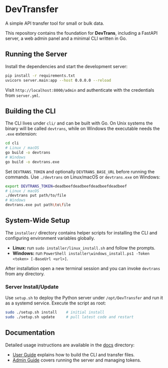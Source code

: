 # DevTransfer

A simple API transfer tool for small or bulk data.

This repository contains the foundation for **DevTrans**, including a FastAPI
server, a web admin panel and a minimal CLI written in Go.

## Running the Server

Install the dependencies and start the development server:

```bash
pip install -r requirements.txt
uvicorn server.main:app --host 0.0.0.0 --reload
```

Visit `http://localhost:8000/admin` and authenticate with the credentials from
`server.yml`.

## Building the CLI

The CLI lives under `cli/` and can be built with Go. On Unix systems the binary
will be called `devtrans`, while on Windows the executable needs the `.exe`
extension:

```bash
cd cli
# Linux / macOS
go build -o devtrans
# Windows
go build -o devtrans.exe
```

Set `DEVTRANS_TOKEN` and optionally `DEVTRANS_BASE_URL` before running the
commands. Use `./devtrans` on Linux/macOS or `devtrans.exe` on Windows:

```bash
export DEVTRANS_TOKEN=deadbeefdeadbeefdeadbeefdeadbeef
# Linux / macOS
./devtrans put path/to/file
# Windows
devtrans.exe put path\to\file
```

## System-Wide Setup

The `installer/` directory contains helper scripts for installing the CLI and
configuring environment variables globally.

- **Linux:** run `sudo installer/linux_install.sh` and follow the prompts.
- **Windows:** run `PowerShell installer\windows_install.ps1 -Token <token> [-BaseUrl <url>]`.

After installation open a new terminal session and you can invoke `devtrans` from
any directory.

### Server Install/Update

Use `setup.sh` to deploy the Python server under `/opt/DevTransfer` and run it as a
systemd service. Execute the script as root:

```bash
sudo ./setup.sh install    # initial install
sudo ./setup.sh update     # pull latest code and restart
```

## Documentation

Detailed usage instructions are available in the [docs](./docs/) directory:

- [User Guide](docs/UserGuide.md) explains how to build the CLI and transfer files.
- [Admin Guide](docs/AdminGuide.md) covers running the server and managing tokens.
